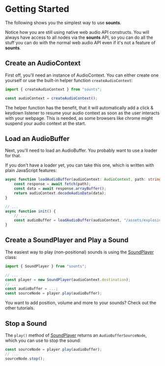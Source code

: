 # Getting Started

The following shows you the simplest way to use **sounts**.

Notice how you are still using native web audio API constructs. You will always have access to all nodes via the **sounts** API, so you can do all the stuff you can do with the normal web audio API even if it's not a feature of **sounts**.

## Create an AudioContext

First off, you'll need an instance of AudioContext. You can either create one yourself or use the built-in helper function `createAudioContext`:

```typescript
import { createAudioContext } from "sounts";

const audioContext = createAudioContext();
```

The helper function has the benefit, that it will automatically add a click & keydown listener to resume your audio context as soon as the user interacts with your webpage. This is needed, as some browsers like chrome might suspend your audio context at the start.

## Load an AudioBuffer

Next, you'll need to load an AudioBuffer. You probably want to use a loader for that.

If you don't have a loader yet, you can take this one, which is written with plain JavaScript features:

```typescript
async function loadAudioBuffer(audioContext: AudioContext, path: string) {
    const response = await fetch(path);
    const data = await response.arrayBuffer();
    return audioContext.decodeAudioData(data);
}

// ...
async function init() {
    // ...
    const audioBuffer = loadAudioBuffer(audioContext, "/assets/explosion.wav");
}
```

## Create a SoundPlayer and Play a Sound

The easiest way to play (non-positional) sounds is using the [SoundPlayer](../api/classes/SoundPlayer.md) class:

```typescript
import { SoundPlayer } from "sounts";

// ...
const player = new SoundPlayer(audioContext.destination);
// ...
const audioBuffer = ...;
const sourceNode = player.play(audioBuffer);
```

You want to add position, volume and more to your sounds? Check out the other tutorials.

## Stop a Sound

The `play()` method of [SoundPlayer](../api/classes/SoundPlayer.md) returns an `AudioBufferSourceNode`, which you can use to stop the sound:

```typescript
const sourceNode = player.play(audioBuffer);
// ...
sourceNode.stop();
```
